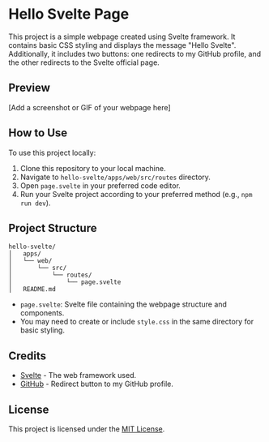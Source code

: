 # Hello Svelte Page

This project is a simple webpage created using Svelte framework. It contains basic CSS styling and displays the message "Hello Svelte". Additionally, it includes two buttons: one redirects to my GitHub profile, and the other redirects to the Svelte official page.

## Preview

[Add a screenshot or GIF of your webpage here]

## How to Use

To use this project locally:

1. Clone this repository to your local machine.
2. Navigate to `hello-svelte/apps/web/src/routes` directory.
3. Open `page.svelte` in your preferred code editor.
4. Run your Svelte project according to your preferred method (e.g., `npm run dev`).

## Project Structure

```
hello-svelte/
│   apps/
│   └── web/
│       └── src/
│           └── routes/
│               └── page.svelte
│   README.md
```

- `page.svelte`: Svelte file containing the webpage structure and components.
- You may need to create or include `style.css` in the same directory for basic styling.

## Credits

- [Svelte](https://svelte.dev/) - The web framework used.
- [GitHub](https://github.com/) - Redirect button to my GitHub profile.

## License

This project is licensed under the [MIT License](LICENSE).
